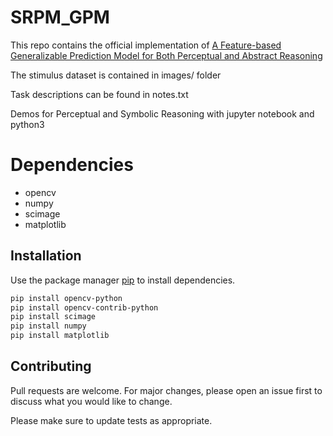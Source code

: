 # SRPM_GPM
This repo contains the official implementation of [A Feature-based Generalizable Prediction Model for Both Perceptual and Abstract Reasoning](https://arxiv.org/abs/2403.05641)

The stimulus dataset is contained in images/ folder

Task descriptions can be found in notes.txt

Demos for Perceptual and Symbolic Reasoning with jupyter notebook and python3
# Dependencies
* opencv
* numpy
* scimage
* matplotlib

## Installation

Use the package manager [pip](https://pip.pypa.io/en/stable/) to install dependencies.

```bash
pip install opencv-python
pip install opencv-contrib-python
pip install scimage
pip install numpy
pip install matplotlib
```

## Contributing

Pull requests are welcome. For major changes, please open an issue first
to discuss what you would like to change.

Please make sure to update tests as appropriate.

